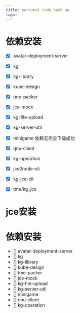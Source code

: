 ```yaml
---
title: personal code back up
tags:
---
```


# 依赖安装 
- [x] avatar-deployment-server
- [x] kg              
- [x] kg-library      
- [x] kube-design
- [x] tme-packer
- [x] jce-mock                  
- [x] kg-file-upload  
- [x] kg-server-util  
- [x] minigame
  依赖无完全下载成功
     
- [x] qnu-client 
- [x] kg-operation   
- [x] jce2node-cli
- [x] kg-jce-cli
- [x] tme/kg_jce

# jce安装

# 依赖安装 
- [] avatar-deployment-server
- [] kg              
- [] kg-library      
- [] kube-design
- [] tme-packer
- [] jce-mock                  
- [] kg-file-upload  
- [] kg-server-util  
- [] minigame
- [] qnu-client 
- [] kg-operation   